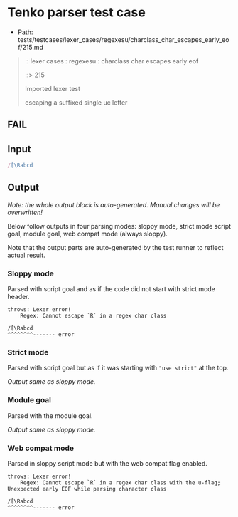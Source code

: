 # Tenko parser test case

- Path: tests/testcases/lexer_cases/regexesu/charclass_char_escapes_early_eof/215.md

> :: lexer cases : regexesu : charclass char escapes early eof
>
> ::> 215
>
> Imported lexer test
>
> escaping a suffixed single uc letter

## FAIL

## Input

`````js
/[\Rabcd
`````

## Output

_Note: the whole output block is auto-generated. Manual changes will be overwritten!_

Below follow outputs in four parsing modes: sloppy mode, strict mode script goal, module goal, web compat mode (always sloppy).

Note that the output parts are auto-generated by the test runner to reflect actual result.

### Sloppy mode

Parsed with script goal and as if the code did not start with strict mode header.

`````
throws: Lexer error!
    Regex: Cannot escape `R` in a regex char class

/[\Rabcd
^^^^^^^^------- error
`````

### Strict mode

Parsed with script goal but as if it was starting with `"use strict"` at the top.

_Output same as sloppy mode._

### Module goal

Parsed with the module goal.

_Output same as sloppy mode._

### Web compat mode

Parsed in sloppy script mode but with the web compat flag enabled.

`````
throws: Lexer error!
    Regex: Cannot escape `R` in a regex char class with the u-flag; Unexpected early EOF while parsing character class

/[\Rabcd
^^^^^^^^------- error
`````


